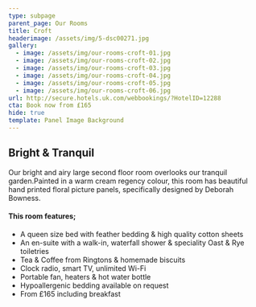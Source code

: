 ```yaml
---
type: subpage
parent_page: Our Rooms
title: Croft
headerimage: /assets/img/5-dsc00271.jpg
gallery:
  - image: /assets/img/our-rooms-croft-01.jpg
  - image: /assets/img/our-rooms-croft-02.jpg
  - image: /assets/img/our-rooms-croft-03.jpg
  - image: /assets/img/our-rooms-croft-04.jpg
  - image: /assets/img/our-rooms-croft-05.jpg
  - image: /assets/img/our-rooms-croft-06.jpg
url: http://secure.hotels.uk.com/webbookings/?HotelID=12288
cta: Book now from £165
hide: true
template: Panel Image Background
---
```

## Bright & Tranquil

Our bright and airy large second floor room overlooks our tranquil garden.Painted in a warm cream regency colour, this room has beautiful hand printed floral picture panels, specifically designed by Deborah Bowness. 

#### This room features; 

* A queen size bed with feather bedding & high quality cotton sheets
* An en-suite with a walk-in, waterfall shower & speciality Oast & Rye toiletries 
* Tea & Coffee from Ringtons & homemade biscuits 
* Clock radio, smart TV, unlimited Wi-Fi
* Portable fan, heaters & hot water bottle
* Hypoallergenic bedding available on request
* From £165 including breakfast
